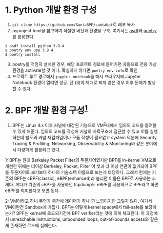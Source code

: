 # 1. Python 개발 환경 구성
1. `git clone https://github.com/SantaBPF/santabpf`로 레포 복사
2. pyproject.toml을 참고하여 적절한 버전과 환경을 구축. 여기서는 [asdf](https://github.com/asdf-vm/asdf)와 [poetry](https://github.com/python-poetry/poetry)를 활용한다.
```
$ asdf install python 3.9.4
$ poetry env use 3.9.4
$ poetry install
```
3. poetry를 적절히 설치한 경우, 해당 프로젝트 경로에 들어가면 자동으로 전용 가상 환경을 activate할 것 이다. 확실하지 않다면 `poetry env info`로 확인
4. 프로젝트 루트 경로에서 `jupyter notebook`을 해서 브라우저에 Jupyter Notebook 환경이 열리면 성공. 단 (3)이 제대로 되지 않은 경우 이후 문제가 발생할 수 있다.

# 2. BPF 개발 환경 구성<sup>[1](#footnote-bpf)</sup>
1. BPF는 Linux 4.x 이후 커널에 내장된 기능으로 VM<sup>[2](#footnote-vm)</sup>내에서 임의의 코드를 돌려볼 수 있게 해준다.
임의의 코드를 작성해 커널의 자료구조에 접근할 수 있고 이를 실행하는데 별도의 커널 재컴파일이나 모듈 작성이 필요없고 system
덕분에 Security, Tracing & Profiling, Networking, Observability & Monitoring와 같은 분야에서 다양하게 활용되고 있다.


<a name="footnote-bpf">1</a>: BPF는 원래 Berkeley Packet Filter의 두문자어였지만 BPF를 In-kernel VM으로 개선한 뒤에는 더이상 Berkeley, Packet, Filter 이 셋과 더 이상 연관이 없게되어
BPF를 두문자어로 보기보다 하나의 기술스택 이름으로 보는게 타당하다. 그래서 현재는 기존의 BPF는 cBPF(classic), eBPF(enhanced)라 불리던 이름은 BPF로 사용하는 추세다. 게다가 기존의 cBPF를 사용하던
tcpdump도 eBPF를 사용하므로 BPF라고 하면 eBPF를 의미한다고 보면 된다.

<a name="footnote-vm">2</a>: VM이라고 하니 무언가 중간에 레이어가 하나 낀 느낌이지만 그렇지 않다. 여기서 VM이란건 Sandbox에 가깝다. BPF는 어떻게 kernel space에서 fail-safe를 보장하는가? BPF는
kernel에 로드되기전에 BPF verifier라는 것에 의해 체크된다. 이 과정에서 unreachable instructions, unbounded loops, out-of-bounds access와 같은게 존재하면 로드에 실패한다.
